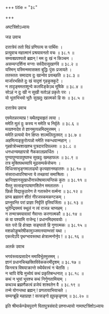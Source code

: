 +++
title = "३८"

+++

अष्टत्रिंशोऽध्यायः  

जड उवाच  

दत्तात्रेयं ततो विप्रं प्रणिपत्य स पार्थिवः  ।  
प्रत्युवाच महात्मानं प्रश्रयावनतो वचः  ॥ ३८.१ ॥  
सम्यक्प्रपश्यतो ब्रह्मन् ! मम दुः खं न किञ्चन  ।  
असम्यग्दर्शिना मग्नाः सर्वदैवासुखार्णवे  ॥ ३८.२ ॥  
यस्मिन् यस्मिन्ममासक्ता बुद्धिः पुंसः प्रजायते  ।  
ततस्ततः समादाय दुः खान्येव प्रयच्छति  ॥ ३८.३ ॥  
मार्जारभक्षिते दुः खं यादृशं गृहकुक्कुटे  ।  
न तादृङ्ममताशून्ये कलविङ्केऽथ मूषिके  ॥ ३८.४ ॥  
सोऽहं न दुः खी न सुखी यतोऽहं प्रकृतेः परः  ।  
यो भूताभिभवो भूतैः सुखदुः खात्मको हि सः  ॥ ३८.५ ॥  

दत्तात्रेय उवाच  

एवमेतन्नरव्याघ्र ! यथैतद्व्याहृतं त्वया  ।  
ममेति मूलं दुः कस्य न ममेति च निर्वृतेः  ॥ ३८.६ ॥  
मत्प्रश्नादेव ते ज्ञानमुत्पन्नमिदमुत्तमम्  ।  
ममेति प्रत्ययो येन क्षिप्तः शाल्मलितूलवत् ॥ ३८.७ ॥  
अहमित्यङ्कुरोत्पन्नो ममेति स्कन्धवान्महान्  ।  
गृहक्षेत्रोच्चशाखश्च पुत्रदारादिपल्लवः  ॥ ३८.८ ॥  
धनधान्यमहापत्रो नैककालप्रवर्धितः  ।  
पुण्यापुण्याग्रपुष्पश्च सुखदुः खमहाफलः  ॥ ३८.९ ॥  
तत्र मुक्तिपथव्यापि मूढसम्पर्कसेचनः  ।  
विधित्साभृङ्गमालाढ्यो कृत्यज्ञानमहातरुः  ॥ ३८.१० ॥  
संसाराध्वपरिश्रान्ता ये तच्छायां समाश्रिताः  ।  
भ्रान्तिज्ञानसुखाधीनास्तेषामात्यन्तिकं कुतः  ॥ ३८.११ ॥  
यैस्तु सत्सङ्गपाषाणशितेन ममतातरुः  ।  
छिन्नो विद्याकुठारेण ते गतास्तेन वर्त्मना  ॥ ३८.१२ ॥  
प्राप्य ब्रह्मवनं शीतं नीरजस्कमकण्टकम्  ।  
प्राप्नुवन्ति परां प्राज्ञा निर्वृतिं वृत्तिवर्जिताः  ॥ ३८.१३ ॥  
भूतेन्द्रियमयं स्थूलं न त्वं राजन्न चाप्यहम्  ।  
न तन्मात्रमयावावां नैवान्तः करणात्मकौ  ॥ ३८.१४ ॥  
कं वा पश्यामि राजेन्द्र ! प्रधानमिदमावयोः  ।  
यतः परो हि क्षेत्रज्ञः सङ्घातो हि गुणात्मकः  ॥ ३८.१५ ॥  
मशकोडुम्बरेषीकामुञ्जमत्स्याम्भसां यथा  ।  
एकत्वेऽपि पृथग्भावस्तथा क्षेत्रात्मनोर्नृप !  ॥ ३८.१६ ॥  

अलर्क उवाच  

भगवंस्त्वत्प्रसादेन ममाविर्भूतमुत्तमम्  ।  
ज्ञानं प्रधानचिच्छक्तिविवेककरमीदृशम्  ॥ ३८.१७ ॥  
किन्त्वत्र विषयाक्रान्ते स्थैर्यवत्त्वं न चेतसि  ।  
न चापि वेद्मि मुच्येयं कथं प्रकृतिबन्धनात् ॥ ३८.१८ ॥  
कथं न भूयां भूयश्च कथं निर्गुणतामियाम्  ।  
कथञ्च ब्रह्मणैकत्वं व्रजेयं शाश्वतेन वै  ॥ ३८.१९ ॥  
तन्मे योगन्तथा ब्रह्मन् ! प्रणतायाभियाचते  ।  
सम्यग्ब्रूहि महाप्राज्ञ ! सत्सङ्गो ह्युपकृन्नृणाम्  ॥ ३८.२० ॥  

इति श्रीमार्कण्डेयपुराणे पितापुत्रसंवादे प्रश्नाध्यायो नामाष्टत्रिंशोऽध्यायः  
